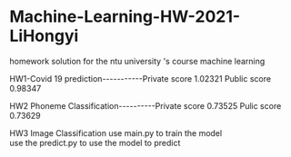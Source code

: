 # Machine-Learning-HW-2021-LiHongyi
homework solution for the ntu university 's course machine learning

HW1-Covid 19 prediction-----------Private score 1.02321      Public score 0.98347

HW2 Phoneme Classification----------Private score 0.73525   Pulic score 0.73629

HW3 Image Classification   use main.py to train the model  
                           use the predict.py to use the model to predict 
                           
